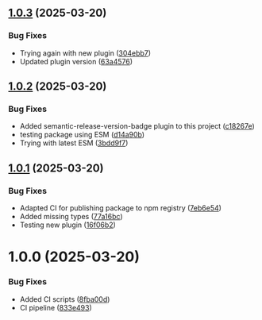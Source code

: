 ## [1.0.3](https://github.com/lcaparros/semantic-release-version-badge/compare/v1.0.2...v1.0.3) (2025-03-20)


### Bug Fixes

* Trying again with new plugin ([304ebb7](https://github.com/lcaparros/semantic-release-version-badge/commit/304ebb7c558e580de4f5dd9f90ffb46d431ff5d3))
* Updated plugin version ([63a4576](https://github.com/lcaparros/semantic-release-version-badge/commit/63a457698306b25e3d9672a96a3153bc0e15b9a4))

## [1.0.2](https://github.com/lcaparros/semantic-release-version-badge/compare/v1.0.1...v1.0.2) (2025-03-20)


### Bug Fixes

* Added semantic-release-version-badge plugin to this project ([c18267e](https://github.com/lcaparros/semantic-release-version-badge/commit/c18267ea2e0a1a2d5df5a89fd64465ae943d78e6))
* testing package using ESM ([d14a90b](https://github.com/lcaparros/semantic-release-version-badge/commit/d14a90b62bd393a0ce609bd14ad75f095468f17d))
* Trying with latest ESM ([3bdd9f7](https://github.com/lcaparros/semantic-release-version-badge/commit/3bdd9f744038013c38e9857342cd952935972059))

## [1.0.1](https://github.com/lcaparros/semantic-release-version-badge/compare/v1.0.0...v1.0.1) (2025-03-20)


### Bug Fixes

* Adapted CI for publishing package to npm registry ([7eb6e54](https://github.com/lcaparros/semantic-release-version-badge/commit/7eb6e54616e633b1f000034c4de3dc0d2511a0e1))
* Added missing types ([77a16bc](https://github.com/lcaparros/semantic-release-version-badge/commit/77a16bcfded4d66bc524a54b55ef2610f1561686))
* Testing new plugin ([16f06b2](https://github.com/lcaparros/semantic-release-version-badge/commit/16f06b2c7b30e2f31845f172c56ab24f400a8ebf))

# 1.0.0 (2025-03-20)


### Bug Fixes

* Added CI scripts ([8fba00d](https://github.com/lcaparros/semantic-release-version-badge/commit/8fba00d4324d81d6a05b5c6998eb15ddb3afb75c))
* CI pipeline ([833e493](https://github.com/lcaparros/semantic-release-version-badge/commit/833e4930964b85570cd67bd6527c451963d7905e))
